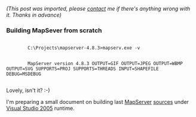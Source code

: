 *(This post was imported, please [contact](/#/contact) me if there's anything wrong with it. Thanks in advance)*

<div class="entry-body">
<h3>Building MapSever from scratch</h3>
<p>
	<code>
		C:\Projects\mapserver-4.8.3>mapserv.exe -v
		<br />
		MapServer version 4.8.3 OUTPUT=GIF OUTPUT=JPEG OUTPUT=WBMP OUTPUT=SVG SUPPORTS=PROJ SUPPORTS=THREADS INPUT=SHAPEFILE DEBUG=MSDEBUG
	</code>
</p>
<p>
	Lovely, isn't it? :-)
</p>
<p>
	I'm preparing a small document on building last <a href="http://mapserver.gis.umn.edu/">MapServer</a> <a href="http://mapserver.gis.umn.edu/download/current/">sources</a> under <a href="http://msdn.microsoft.com/vstudio/">Visual Studio 2005</a> runtime.
</p>
</div>
